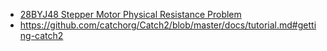 * [28BYJ48 Stepper Motor Physical Resistance Problem](https://forum.arduino.cc/index.php?topic=521545.msg3556011#msg3556011)
* https://github.com/catchorg/Catch2/blob/master/docs/tutorial.md#getting-catch2